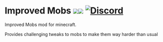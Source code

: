 # Improved Mobs [![](http://cf.way2muchnoise.eu/full_282639.svg)![](http://cf.way2muchnoise.eu/versions/282639.svg)](https://www.curseforge.com/minecraft/mc-mods/improved-mobs) [![Discord](https://img.shields.io/discord/790631506313478155?color=0a48c4&label=discord)](https://discord.gg/K7G9GyER)
Improved Mobs mod for minecraft.

Provides challenging tweaks to mobs to make them way harder than usual
